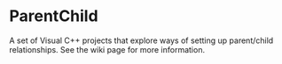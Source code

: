 # ParentChild
A set of Visual C++ projects that explore ways of setting up parent/child relationships. See the wiki page for more information.
